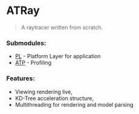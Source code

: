 # ATRay
 >A raytracer written from scratch.
### Submodules: 
 - [PL](https://github.com/AdhavanT/PL) - Platform Layer for application
 - [ATP](https://github.com/AdhavanT/ATProfiler) - Profiling

### Features:
- Viewing rendering live,
- KD-Tree acceleration structure,
- Multithreading for rendering and model parsing 
